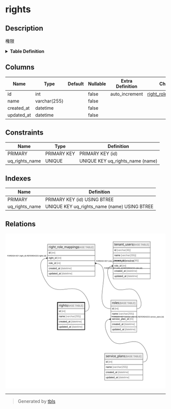 # rights

## Description

権限

<details>
<summary><strong>Table Definition</strong></summary>

```sql
CREATE TABLE `rights` (
  `id` int NOT NULL AUTO_INCREMENT,
  `name` varchar(255) NOT NULL,
  `created_at` datetime NOT NULL,
  `updated_at` datetime NOT NULL,
  PRIMARY KEY (`id`),
  UNIQUE KEY `uq_rights_name` (`name`)
) ENGINE=InnoDB DEFAULT CHARSET=utf8mb4 COLLATE=utf8mb4_0900_ai_ci COMMENT='権限'
```

</details>

## Columns

| Name | Type | Default | Nullable | Extra Definition | Children | Parents | Comment |
| ---- | ---- | ------- | -------- | --------------- | -------- | ------- | ------- |
| id | int |  | false | auto_increment | [right_role_mappings](right_role_mappings.md) |  |  |
| name | varchar(255) |  | false |  |  |  |  |
| created_at | datetime |  | false |  |  |  |  |
| updated_at | datetime |  | false |  |  |  |  |

## Constraints

| Name | Type | Definition |
| ---- | ---- | ---------- |
| PRIMARY | PRIMARY KEY | PRIMARY KEY (id) |
| uq_rights_name | UNIQUE | UNIQUE KEY uq_rights_name (name) |

## Indexes

| Name | Definition |
| ---- | ---------- |
| PRIMARY | PRIMARY KEY (id) USING BTREE |
| uq_rights_name | UNIQUE KEY uq_rights_name (name) USING BTREE |

## Relations

![er](rights.svg)

---

> Generated by [tbls](https://github.com/k1LoW/tbls)
